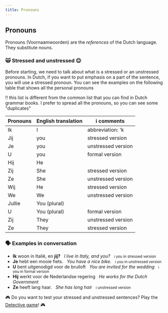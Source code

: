 ```yaml
---
title: Pronouns
---
```


## Pronouns

Pronouns (Voornaamwoorden) are the _references_ of the Dutch language. They substitute nouns.

### 🙀 Stressed and unstressed 😌

Before starting, we need to talk about what is a stressed or an unstressed pronouns. In Dutch, if you want to put emphasis on a part of the sentence, you will use a stressed pronoun. You can see the examples on the following table that shows all the personal pronouns

‼️ this list is different from the common list that you can find in Dutch grammar books. I prefer to spread all the pronouns, so you can see some "duplicates"

| Pronouns | English translation | ℹ️ comments        |
| -------- | ------------------- | ------------------ |
| Ik       | I                   | abbreviation: 'k   |
| Jij      | you                 | stressed version   |
| Je       | you                 | unstressed version |
| U        | you                 | formal version     |
| Hij      | He                  |                    |
| Zij      | She                 | stressed version   |
| Ze       | She                 | unstressed version |
| Wij      | He                  | stressed version   |
| We       | We                  | unstressed version |
| Jullie   | You (plural)        |                    |
| U        | You (plural)        | formal version     |
| Zij      | They                | unstressed version |
| Ze       | They                | stressed version   |

### 🗣️ Examples in conversation

-   **Ik** woon in Italië, en **jij?** &nbsp; _I live in Italy, and you?_ &nbsp; <small>ℹ️ you in stressed version</small>
-   **Je** hebt een mooie fiets. &nbsp; _You have a nice bike._ &nbsp; <small>ℹ️ you in unstressed version</small>
-   **U** bent uitgenodigd voor de bruiloft &nbsp; _You are invited for the wedding_ &nbsp; <small>ℹ️ you in formal version</small>
-   **Hij** werkt voor de Nederlandse regering &nbsp; _He works for the Dutch Government_
-   **Ze** heeft lang haar. &nbsp; _She has long hair_ &nbsp; <small>ℹ️ unstressed version</small>

🎮 Do you want to test your stressed and unstressed sentences? Play the <a href="/games/detective">Detective game</a>! 🎮
